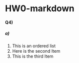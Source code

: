 # HW0-markdown

#### Q4)
##### a)
1. This is an ordered list
2. Here is the second Item
3. This is the third Item
